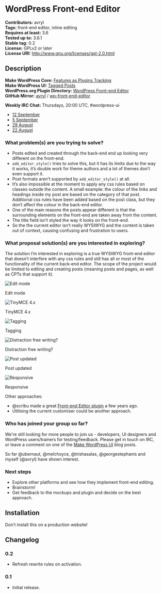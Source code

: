 # WordPress Front-end Editor

**Contributors:** avryl  
**Tags:** front-end editor, inline editing  
**Requires at least:** 3.6  
**Tested up to:** 3.6.1  
**Stable tag:** 0.2  
**License:** GPLv2 or later  
**License URI:** http://www.gnu.org/licenses/gpl-2.0.html

## Description

**Make WordPress Core:** [Features as Plugins Tracking](http://make.wordpress.org/core/features-as-plugins/)  
**Make WordPress UI:** [Tagged Posts](http://make.wordpress.org/ui/tag/front-end-editor/)  
**WordPress.org Plugin Directory:** [WordPress Front-end Editor](http://wordpress.org/plugins/wp-front-end-editor/)  
**GitHub Mirror:** [avryl](https://github.com/avryl) / [wp-front-end-editor](https://github.com/avryl/wp-front-end-editor)

**Weekly IRC Chat:** Thursdays, 20:00 UTC, #wordpress-ui

* [12 September](http://irclogs.wordpress.org/chanlog.php?channel=wordpress-ui&day=2013-09-12&sort=asc#m119703)
* [5 September](http://irclogs.wordpress.org/chanlog.php?channel=wordpress-ui&day=2013-09-05&sort=asc#m117455)
* [29 August](http://irclogs.wordpress.org/chanlog.php?channel=wordpress-ui&day=2013-08-29&sort=asc#m115415)
* [22 August](http://irclogs.wordpress.org/chanlog.php?channel=wordpress-ui&day=2013-08-22&sort=asc#m113119)

### What problem(s) are you trying to solve?

* Posts edited and created through the back-end end up looking very different on the front-end.
* `add_editor_style()` tries to solve this, but it has its limits due to the way it works, it’s double work for theme authors and a lot of themes don’t even support it.
* Post formats aren’t supported by `add_editor_style()` at all.
* It’s also impossible at the moment to apply any css rules based on classes outside the content. A small example: the colour of the links and headings inside my post are based on the category of that post. Additional css rules have been added based on the post class, but they don’t affect the colour in the back-end editor.
* One of the main reasons the posts appear different is that the surrounding elements on the front-end are taken away from the content.
* The title field isn’t styled the way it looks on the front-end.
* So the the current editor isn’t really WYSIWYG and the content is taken out of context, causing confusing and frustration to users.

### What proposal solution(s) are you interested in exploring?

The solution I’m interested in exploring is a true WYSIWYG front-end editor that doesn’t interfere with any css rules and still has all or most of the functionality of the current back-end editor. The scope of the project would be limited to editing and creating posts (meaning posts and pages, as well as CPTs that support it).

![Edit mode](http://make.wordpress.org/ui/files/2013/09/fee-11-1024x640.png)

Edit mode

![TinyMCE 4.x](http://make.wordpress.org/ui/files/2013/09/fee-2-1024x640.png)

TinyMCE 4.x

![Tagging](http://make.wordpress.org/ui/files/2013/09/fee-3-1024x640.png)

Tagging

![Distraction free writing?](http://make.wordpress.org/ui/files/2013/09/fee-4-1024x640.png)

Distraction free writing?

![Post updated](http://make.wordpress.org/ui/files/2013/09/fee-5-1024x640.png)

Post updated

![Responsive](http://make.wordpress.org/ui/files/2013/09/fee-62-1024x640.png)

Responsive

Other approaches:

* @scribu made a great [Front-end Editor plugin](http://wordpress.org/plugins/front-end-editor/) a few years ago.
* Utilising the current customiser could be another approach.

### Who has joined your group so far?

We're still looking for more people to join us - developers, UI designers and WordPress users/trainers for testing/feedback. Please get in touch on IRC, or leave a comment on one of the [Make WordPress UI](http://make.wordpress.org/ui/tag/front-end-editor/) blog posts.

So far @ubernaut, @melchoyce, @trishasalas, @georgestephanis and myself (@avryl) have shown interest.

### Next steps

* Explore other platforms and see how they implement front-end editing.
* Brainstorm!
* Get feedback to the mockups and plugin and decide on the best approach.

## Installation

Don’t install this on a production website!

## Changelog

### 0.2

* Refresh rewrite rules on activation.

### 0.1

* Initial release.